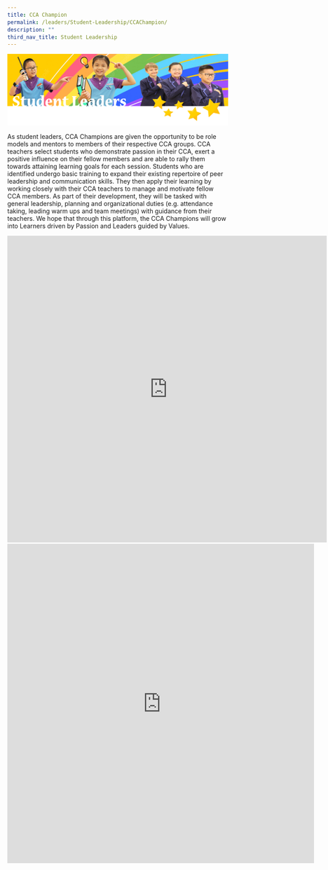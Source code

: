 ```yaml
---
title: CCA Champion
permalink: /leaders/Student-Leadership/CCAChampion/
description: ""
third_nav_title: Student Leadership
---
```

![](/images/SLbanner.png)

As student leaders, CCA Champions are given the opportunity to be role models and mentors to members of their respective CCA groups. CCA teachers select students who demonstrate passion in their CCA, exert a positive influence on their fellow members and are able to rally them towards attaining learning goals for each session. Students who are identified undergo basic training to expand their existing repertoire of peer leadership and communication skills. They then apply their learning by working closely with their CCA teachers to manage and motivate fellow CCA members. As part of their development, they will be tasked with general leadership, planning and organizational duties (e.g. attendance taking, leading warm ups and team meetings) with guidance from their teachers. We hope that through this platform, the CCA Champions will grow into Learners driven by Passion and Leaders guided by Values.

  

<iframe allowfullscreen="true" height="700" width="729" frameborder="0" src="https://docs.google.com/presentation/d/e/2PACX-1vT6IH8LCSMNwACTomrCtB406c5GGB-sFl69CxFTQD08pfL9kxh4ywKd3xFWOam\_fnbJgPPItirKEhq2/embed?start=true&amp;loop=true&amp;delayms=3000"></iframe>

  

<iframe src="https://docs.google.com/presentation/d/e/2PACX-1vRFXxgEZfXzsM8eKUpHUsSPgcFy6VdQS7YKreDdEwyZYbmgYsd1XtDktjcSr0zs1Bxv9MisqwHuDgSy/embed?start=true&amp;loop=true&amp;delayms=3000" frameborder="0" width="700" height="729" allowfullscreen="true"></iframe>